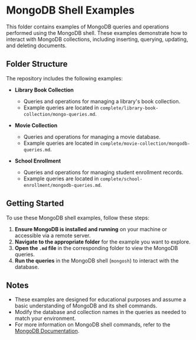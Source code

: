 # MongoDB Shell Examples

This folder contains examples of MongoDB queries and operations performed using the MongoDB shell. These examples demonstrate how to interact with MongoDB collections, including inserting, querying, updating, and deleting documents.

## Folder Structure

The repository includes the following examples:

- **Library Book Collection**
  - Queries and operations for managing a library's book collection.
  - Example queries are located in `complete/library-book-collection/mongo-queries.md`.

- **Movie Collection**
  - Queries and operations for managing a movie database.
  - Example queries are located in `complete/movie-collection/mongodb-queries.md`.

- **School Enrollment**
  - Queries and operations for managing student enrollment records.
  - Example queries are located in `complete/school-enrollment/mongodb-queries.md`.

## Getting Started

To use these MongoDB shell examples, follow these steps:

1. **Ensure MongoDB is installed and running** on your machine or accessible via a remote server.
2. **Navigate to the appropriate folder** for the example you want to explore.
3. **Open the `.md` file** in the corresponding folder to view the MongoDB queries.
4. **Run the queries** in the MongoDB shell (`mongosh`) to interact with the database.

## Notes

- These examples are designed for educational purposes and assume a basic understanding of MongoDB and its shell commands.
- Modify the database and collection names in the queries as needed to match your environment.
- For more information on MongoDB shell commands, refer to the [MongoDB Documentation](https://www.mongodb.com/docs/manual/mongo/).